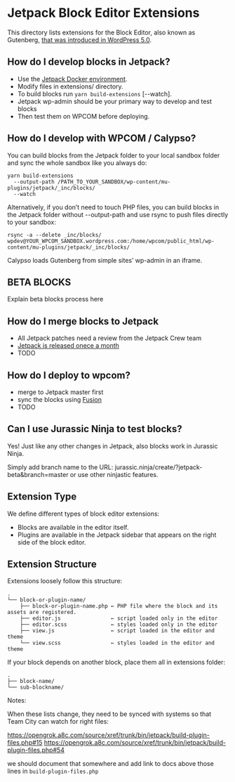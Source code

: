 # Jetpack Block Editor Extensions

This directory lists extensions for the Block Editor, also known as Gutenberg,
[that was introduced in WordPress 5.0](https://wordpress.org/news/2018/12/bebo/).

## How do I develop blocks in Jetpack?

- Use the [Jetpack Docker environment](https://github.com/Automattic/jetpack/tree/master/docker#readme).
- Modify files in extensions/ directory.
- To build blocks run `yarn build-extensions` [--watch].
- Jetpack wp-admin should be your primary way to develop and test blocks
- Then test them on WPCOM before deploying.

## How do I develop with WPCOM / Calypso?
You can build blocks from the Jetpack folder to your local sandbox folder and sync the whole sandbox like you always do:

```
yarn build-extensions
  --output-path /PATH_TO_YOUR_SANDBOX/wp-content/mu-plugins/jetpack/_inc/blocks/
  --watch
```

Alternatively, if you don’t need to touch PHP files, you can build blocks in the Jetpack folder without --output-path and use rsync to push files directly to your sandbox:


```
rsync -a --delete _inc/blocks/
wpdev@YOUR_WPCOM_SANDBOX.wordpress.com:/home/wpcom/public_html/wp-content/mu-plugins/jetpack/_inc/blocks/﻿
```

Calypso loads Gutenberg from simple sites’ wp-admin in an iframe.

## BETA BLOCKS
Explain beta blocks process here

## How do I merge blocks to Jetpack
- All Jetpack patches need a review from the Jetpack Crew team
- [Jetpack is released onece a month](https://fieldguide.automattic.com/jetpack-education-curriculum/how-do-i-ship-something-in-jetpack/)
- TODO

## How do I deploy to wpcom?
- merge to Jetpack master first
- sync the blocks using [Fusion](https://fieldguide.automattic.com/jetpack-fusion/)
- TODO

## Can I use Jurassic Ninja to test blocks?
Yes! Just like any other changes in Jetpack, also blocks work in Jurassic Ninja.

Simply add branch name to the URL: jurassic.ninja/create/?jetpack-beta&branch=master or use other ninjastic features.

## Extension Type

We define different types of block editor extensions:

- Blocks are available in the editor itself.
- Plugins are available in the Jetpack sidebar that appears on the right side of the block editor.

## Extension Structure

Extensions loosely follow this structure:

```
.
└── block-or-plugin-name/
	├── block-or-plugin-name.php ← PHP file where the block and its assets are registered.
	├── editor.js                ← script loaded only in the editor
	├── editor.scss              ← styles loaded only in the editor
	├── view.js                  ← script loaded in the editor and theme
	└── view.scss                ← styles loaded in the editor and theme
```

If your block depends on another block, place them all in extensions folder:

```
.
├── block-name/
└── sub-blockname/
```

Notes: 


When these lists change, they need to be synced with systems so that Team City can watch for right files:

https://opengrok.a8c.com/source/xref/trunk/bin/jetpack/build-plugin-files.php#15
https://opengrok.a8c.com/source/xref/trunk/bin/jetpack/build-plugin-files.php#54

we should document that somewhere and add link to docs above those lines in `build-plugin-files.php`
